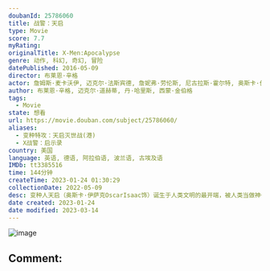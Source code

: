 ```yaml
---
doubanId: 25786060
title: 战警：天启
type: Movie
score: 7.7
myRating: 
originalTitle: X-Men:Apocalypse
genre: 动作, 科幻, 奇幻, 冒险
datePublished: 2016-05-09
director: 布莱恩·辛格
actor: 詹姆斯·麦卡沃伊, 迈克尔·法斯宾德, 詹妮弗·劳伦斯, 尼古拉斯·霍尔特, 奥斯卡·伊萨克, 罗丝·伯恩, 埃文·彼得斯, 休·杰克曼, 乔什·赫尔曼, 苏菲·特纳, 泰伊·谢里丹, 卢卡斯·提尔, 柯蒂·斯密特, 本·哈迪, 亚历山德拉·希普, 拉娜·康多, 奥立薇娅·玛恩, 贾斯汀·费尔宾格, ·麦吉本, 詹姆斯·马洛赫, 艾玛·艾丽·帕特森, 斯坦·李, 张欣, undefined, 斯蒂夫·博加尔特, 约翰·奥特曼, 泽拉·莱弗曼, 艾丽·西蒂, 弗雷泽·艾奇逊, 莫妮卡·甘德顿, 曼努尔·泰德罗斯, 安东尼·科尼切尼, 乔安妮·博兰德, 卡罗林纳·巴特察克, 杰森·德里恩, 克里斯托弗·, 泽利科·伊万内克, 津成雨, undefined, 康拉德·科茨, 托马斯·勒马尔奎斯
author: 布莱恩·辛格, 迈克尔·道赫蒂, 丹·哈里斯, 西蒙·金伯格
tags:
  - Movie
state: 想看
url: https://movie.douban.com/subject/25786060/
aliases:
  - 变种特攻：天启灭世战(港)
  - X战警：启示录
country: 美国
language: 英语, 德语, 阿拉伯语, 波兰语, 古埃及语
IMDb: tt3385516
time: 144分钟
createTime: 2023-01-24 01:30:29
collectionDate: 2022-05-09
desc: 变种人天启（奥斯卡·伊萨克OscarIsaac饰）诞生于人类文明的最开端，被人类当做神一般敬仰膜拜，然而，这样的他，却遭到了他最蔑视的人类的背叛，被埋葬于废墟石砾之下，一晃眼就是数千年过去。一...
date created: 2023-01-24
date modified: 2023-03-14
---
```


![image](p2352321614.jpg)

Comment:
---
